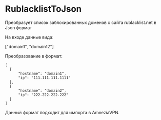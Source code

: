 # RublacklistToJson
 Преобразует список заблокированных доменов с сайта rublacklist.net в Json формат

На входе данные вида:

["domain1", "domain12"]

Преобразование в формат:

    [
      {
          "hostname": "domain1",
          "ip": "111.111.111.1111"
      },
      {
          "hostname": "domain2",
          "ip": "222.222.222.222"
      }
    ]

Данный формат подходит для импорта в AmneziaVPN.
